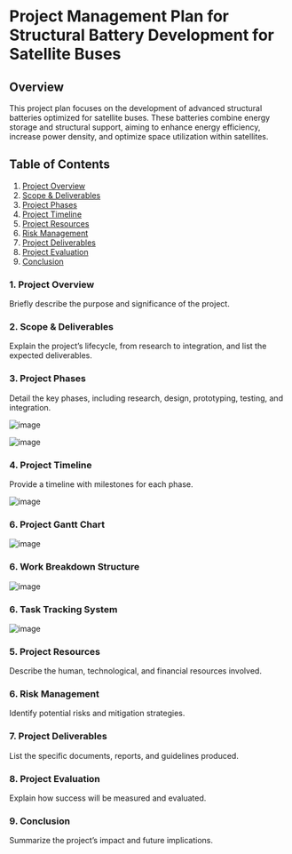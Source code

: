 # Project Management Plan for Structural Battery Development for Satellite Buses

## Overview

This project plan focuses on the development of advanced structural batteries optimized for satellite buses. These batteries combine energy storage and structural support, aiming to enhance energy efficiency, increase power density, and optimize space utilization within satellites.

## Table of Contents

1. [Project Overview](#project-overview)
2. [Scope & Deliverables](#scope--deliverables)
3. [Project Phases](#project-phases)
4. [Project Timeline](#project-timeline)
5. [Project Resources](#project-resources)
6. [Risk Management](#risk-management)
7. [Project Deliverables](#project-deliverables)
8. [Project Evaluation](#project-evaluation)
9. [Conclusion](#conclusion)

### 1. Project Overview

Briefly describe the purpose and significance of the project.

### 2. Scope & Deliverables

Explain the project’s lifecycle, from research to integration, and list the expected deliverables.

### 3. Project Phases

Detail the key phases, including research, design, prototyping, testing, and integration.

![image](https://github.com/pia-gupta27/project-management/assets/138195849/3fbc6106-8285-4655-a4af-f7d8454d4aa4)


![image](https://github.com/pia-gupta27/project-management/assets/138195849/073acc4e-dfe2-4ec2-84f3-1f0a3ab2eb4f)


### 4. Project Timeline

Provide a timeline with milestones for each phase.

![image](https://github.com/pia-gupta27/project-management/assets/138195849/762cbe6a-f3f1-4781-b89f-a155bfad12cc)


### 6. Project Gantt Chart
![image](https://github.com/pia-gupta27/project-management/assets/138195849/13821b16-061b-4cfd-a203-df896644a5e4)


### 6. Work Breakdown Structure
![image](https://github.com/pia-gupta27/project-management/assets/138195849/e4f8645a-0964-4ddb-aa00-c98def14282c)

### 6. Task Tracking System
![image](https://github.com/pia-gupta27/project-management/assets/138195849/61560d76-00cb-4be6-a14b-855216cb8375)





### 5. Project Resources

Describe the human, technological, and financial resources involved.

### 6. Risk Management

Identify potential risks and mitigation strategies.

### 7. Project Deliverables

List the specific documents, reports, and guidelines produced.

### 8. Project Evaluation

Explain how success will be measured and evaluated.

### 9. Conclusion

Summarize the project’s impact and future implications.
